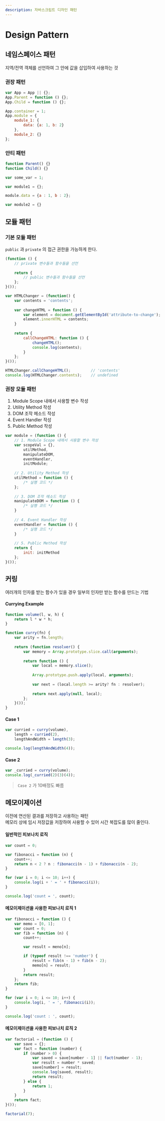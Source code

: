 ```yaml
---
description: 자바스크립트 디자인 패턴
---
```


# Design Pattern

## 네임스페이스 패턴

지역/전역 객체를 선언하여 그 안에 값을 삽입하여 사용하는 것

### 권장 패턴
```javascript
var App = App || {};
App.Parent = function () {};
App.Child = function () {};

App.container = 1;
App.module = {
    module_1: {
        data: {a: 1, b: 2}
    },
    module_2: {}
};
```

### 안티 패턴
```javascript
function Parent() {} 
function Child() {} 

var some_var = 1;

var module1 = {}; 

module.data = {a : 1, b : 2}; 

var module2 = {}
```

## 모듈 패턴

### 기본 모듈 패턴 

`public` 과 `private` 의 접근 권한을 가능하게 한다.

```javascript
(function () {
    // private 변수들과 함수들을 선언
    
    return {
        // public 변수들과 함수들을 선언
    };
}());
```

```javascript
var HTMLChanger = (function() {
    var contents = 'contents';
    
    var changeHTML = function () {
        var element = document.getElementById('attribute-to-change');
        element.innerHTML = contents;
    }
    
    return {
        callChangeHTML: function () {
            changeHTML();
            console.log(contents);
        }
    };
}());

HTMLChanger.callChangeHTML();         // 'contents'
console.log(HTMLChanger.contents);    // undefined
```

### 권장 모듈 패턴

1. Module Scope 내에서 사용할 변수 작성
2. Utility Method 작성 
3. DOM 조작 메소드 작성
4. Event Handler 작성
5. Public Method 작성

```javascript
var module = (function () {
    // 1. Module Scope 내에서 사용할 변수 작성
    var scopeVal = {},
        utilMethod,
        manipulateDOM,
        eventHandler,
        initModule;
    
    // 2. Utility Method 작성
    utilMethod = function () {
        /* 실행 코드 */
    };
    
    // 3. DOM 조작 메소드 작성
    manipulateDOM = function () {
        /* 실행 코드 */
    }
    
    // 4. Event Handler 작성
    eventHandler = function () {
        /* 실행 코드 */
    }
    
    // 5. Public Method 작성 
    return {
        init: initMethod
    };
}());
```

## 커링

여러개의 인자를 받는 함수가 있을 경우 일부의 인자만 받는 함수를 만드는 기법

#### Currying Example

```javascript
function volume(l, w, h) {
    return l * w * h;
}

function curry(fn) {
    var arity = fn.length;
    
    return (function resolver() {
        var memory = Array.prototype.slice.call(arguments);
        
        return function () {
            var local = memory.slice();
            
            Array.prototype.push.apply(local, arguments);
            
            var next = (local.length >= arity? fn : resolver);
            
            return next.apply(null, local);
        };
    }());
}
```

####  Case 1

```javascript
var curried = curry(volume),    
    length = curried(2),    
    lengthAndWidth = length(3);    

console.log(lengthAndWidth(4));
```

#### Case 2

```javascript
var _curried = curry(volume);
console.log(_curried(2)(3)(4));
```

> `Case 2` 가 10배정도 빠름

## 메모이제이션 

이전에 연산된 결과를 저장하고 사용하는 패턴   
메모리 상에 임시 저장값을 저장하여 사용할 수 있어 시간 복잡도를 많이 줄인다.

#### 일반적인 피보나치 로직

```javascript
var count = 0;

var fibonacci = function (n) {
    count++;
    return n < 2 ? n : fibonacci(n - 1) + fibonacci(n - 2);
}

for (var i = 0; i <= 10; i++) {
    console.log(i + ' = ' + fibonacci(i));
}

console.log('count = ', count);
```

#### 메모이제이션을 사용한 피보나치 로직 1

```javascript
var fibonacci = function () {
    var memo = [0, 1];
    var count = 0;
    var fib = function (n) {
        count++;

        var result = meno[n];

        if (typeof result !== 'number') {
            result = fib(n - 1) + fib(n - 2);
            memo[n] = result;
        }
        return result;
    };
    return fib;
}

for (var i = 0; i <= 10; i++) {
    console.log(i, ' = ', fibonacci(i));
}

console.log('count : ', count);
```

#### 메모이제이션을 사용한 피보나치 로직 2

```javascript
var factorial = (function () {
    var save = {};
    var fact = function (number) {
        if (number > 0) {
            var saved = save[number - 1] || fact(number - 1);
            var result = number * saved;
            save[number] = result;
            console.log(saved, result);
            return result;
        } else {
            return 1;
        }
    }
    return fact;
}());

factorial(7);
```

